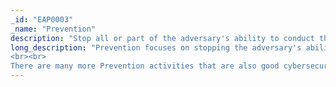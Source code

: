 ```yaml
---
_id: "EAP0003"
_name: "Prevention"
description: "Stop all or part of the adversary's ability to conduct their operation as intended."
long_description: "Prevention focuses on stopping the adversary's ability to conduct their operations as intended. The defender can physically or virtually remove or disable resources, tighten security controls, or otherwise impair the adversary's ability to operate. A defender might prevent an adversary from operating to force them to reveal different, possibly more advanced, capabilities. Additionally, a defender can use Prevention to discourage the adversary from operating against a specific target. In this case, the defender may be attempting to encourage the adversary to focus elsewhere in the engagement environment.
<br><br>
There are many more Prevention activities that are also good cybersecurity practices. However, in Engage, we are focused on a subset of activities. Those are focused exclusively on the intersection of denial, deception, and adversary engagement technologies and the defender’s ability to Affect the adversary."
---
```

